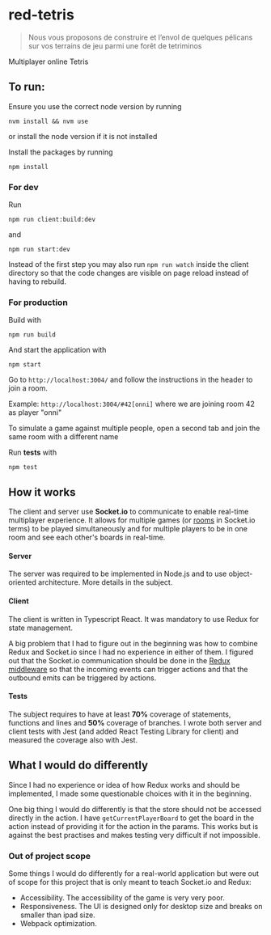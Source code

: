 # red-tetris
> Nous vous proposons de construire et l’envol de quelques pélicans sur vos terrains de jeu parmi une forêt de tetriminos

Multiplayer online Tetris

## To run:

Ensure you use the correct node version by running
```
nvm install && nvm use
```
or install the node version if it is not installed

Install the packages by running
```
npm install
```

### For dev

Run 
```
npm run client:build:dev
```
and
```
npm run start:dev
```

Instead of the first step you may also run `npm run watch` inside the client directory so that the code changes are visible on page reload instead of having to rebuild.

### For production

Build with
```
npm run build
```

And start the application with
```
npm start
```

Go to `http://localhost:3004/` and follow the instructions in the header to join a room.

Example: `http://localhost:3004/#42[onni]` where we are joining room 42 as player "onni"

To simulate a game against multiple people, open a second tab and join the same room with a different name

Run **tests** with
```
npm test
```

## How it works

The client and server use **Socket.io** to communicate to enable real-time multiplayer experience. It allows for multiple games (or [rooms](https://socket.io/docs/v4/rooms/) in Socket.io terms) to be played simultaneously and for multiple players to be in one room and see each other's boards in real-time.

#### Server
The server was required to be implemented in Node.js and to use object-oriented architecture. More details in the subject.

#### Client
The client is written in Typescript React. It was mandatory to use Redux for state management.

A big problem that I had to figure out in the beginning was how to combine Redux and Socket.io since I had no experience in either of them. I figured out that the Socket.io communication should be done in the [Redux middleware](https://github.com/osalmine/red-tetris/blob/master/client/src/middleware/socketMiddleWare.ts) so that the incoming events can trigger actions and that the outbound emits can be triggered by actions.

#### Tests

The subject requires to have at least **70%** coverage of statements, functions and lines and **50%** coverage of branches. I wrote both server and client tests with Jest (and added React Testing Library for client) and measured the coverage also with Jest.

## What I would do differently

Since I had no experience or idea of how Redux works and should be implemented, I made some questionable choices with it in the beginning.

One big thing I would do differently is that the store should not be accessed directly in the action. I have `getCurrentPlayerBoard` to get the board in the action instead of providing it for the action in the params. This works but is against the best practises and makes testing very difficult if not impossible. 

### Out of project scope

Some things I would do differently for a real-world application but were out of scope for this project that is only meant to teach Socket.io and Redux:
- Accessibility. The accessibility of the game is very very poor.
- Responsiveness. The UI is designed only for desktop size and breaks on smaller than ipad size.
- Webpack optimization.
